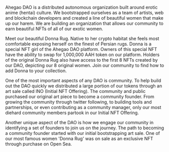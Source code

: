 
Ahegao DAO is a distributed autonomous organization built around erotic anime (hentai) culture. We bootstrapped ourselves as a team of artists, web and blockchain developers and created a line of beautiful women that make up our harem. We are building an organization that allows our community to earn beautiful NFTs of all of our exotic women. 

Meet our beautiful Donna Rug. Native to her crypto habitat she feels most comfortable exposing herself on the finest of Persian rugs. Donna is a special NFT girl of the Ahegao DAO platform. Owners of this special NFT have the ability to swap for 1,000,000 AAH token on our platform. Holders of the original Donna Rug also have access to the first 8 NFTs created by our DAO, depicting our 8 original women. Join our community to find how to add Donna to your collection.

One of the most important aspects of any DAO is community. To help build out the DAO quickly we distributed a large portion of our tokens through an art sale called INO (Initial NFT Offering). The community and public purchased our original art piece to become a community founder. From growing the community through twitter following, to building tools and partnerships, or even contributing as a community manager, only our most diehard community members partook in our Initial NFT Offering. 

Another unique aspect of the DAO is how we engage our community in identifying a set of founders to join us on the journey. The path to becoming a community founder started with our initial bootstrapping art sale. One of our most famous women 'Donna Rug' was on sale as an exclusive NFT through purchase on Open Sea.
